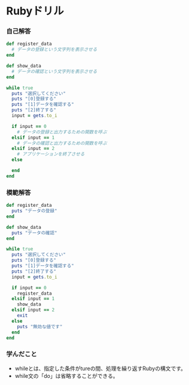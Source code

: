 # Rubyドリル
### 自己解答
```ruby
def register_data
  # データの登録という文字列を表示させる
end

def show_data
  # データの確認という文字列を表示させる
end

while true
  puts "選択してください"
  puts "[0]登録する"
  puts "[1]データを確認する"
  puts "[2]終了する"
  input = gets.to_i

  if input == 0
    # データの登録と出力するための関数を呼ぶ
  elsif input == 1
    # データの確認と出力するための関数を呼ぶ
  elsif input == 2
    # アプリケーションを終了させる
  else

  end
end
```

### 模範解答
```ruby
def register_data
  puts "データの登録"
end

def show_data
  puts "データの確認"
end

while true
  puts "選択してください"
  puts "[0]登録する"
  puts "[1]データを確認する"
  puts "[2]終了する"
  input = gets.to_i

  if input == 0
    register_data
  elsif input == 1
    show_data
  elsif input == 2
    exit
  else
    puts "無効な値です"
  end
end
```

### 学んだこと
- whileとは、指定した条件がtureの間、処理を繰り返すRubyの構文です。
- while文の「do」は省略することができる。
